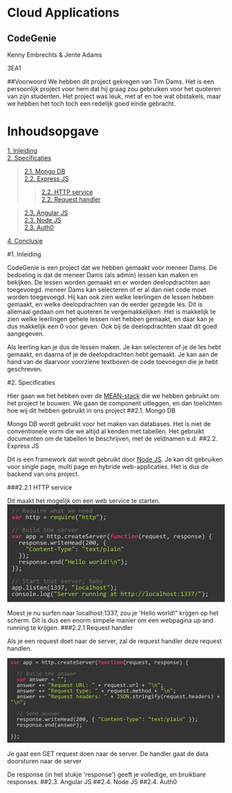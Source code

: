 # Cloud Applications
## CodeGenie

Kenny Embrechts & Jente Adams

3EA1



##Voorwoord
We hebben dit project gekregen van Tim Dams. Het is een persoonlijk project voor hem dat hij graag zou gebruiken voor het quoteren van zijn studenten. Het project was leuk, met af en toe wat obstakels, maar we hebben het toch toch een redelijk goed einde gebracht.


# Inhoudsopgave

[1. Inleiding](#Inleiding)</br>
[2. Specificaties](#Specificaties)</br>
>[2.1. Mongo DB](#Mongo-DB)</br>
>[2.2. Express JS](#Express-JS)</br>
>>[2.2. HTTP service](#HTTP-Service)</br>
>>[2.2. Request handler](#Request-handler)</br>

>[2.3. Angular JS](#Angular-JS)</br>
>[2.3. Node JS](#Node-JS)</br>
>[2.3. Auth0](#Auth0)</br>

[4. Conclusie](#Conclusie)


#<a id="Inleiding"></a>1. Inleiding

CodeGenie is een project dat we hebben gemaakt voor meneer Dams. De bedoeling is dat de meneer Dams (als admin) lessen kan maken en bekijken. De lessen worden gemaakt en er worden deelopdrachten aan toegevoegd. meneer Dams kan selecteren of er al dan niet code moet worden toegevoegd. Hij kan ook zien welke leerlingen de lessen hebben gemaakt, en welke deelopdrachten van de eerder gezegde les. Dit is allemaal gedaan om het quoteren te vergemakkelijken. Het is makkelijk te zien welke leerlingen gehele lessen niet hebben gemaakt, en daar kan je dus makkelijk een 0 voor geven. Ook bij de deelopdrachten staat dit goed aangegeven.

Als leerling kan je dus de lessen maken. Je kan selecteren of je de les hebt gemaakt, en daarna of je de deelopdrachten hebt gemaakt. Je kan aan de hand van de daarvoor voorziene textboxen de code toevoegen die je hebt geschreven.


#<a id="Specificaties"></a>2. Specificaties

Hier gaan we het hebben over de [MEAN-stack](https://en.wikipedia.org/wiki/MEAN_(software_bundle)) die we hebben gebruikt om het project te bouwen. We gaan de component uitleggen, en dan toelichten hoe wij dit hebben gebruikt in ons project
##<a id="Mongo-DB"></a>2.1. Mongo DB

Mongo DB wordt gebruikt voor het maken van databases. Het is niet de conventionele vorm die we altijd al kenden met tabellen. Het gebruikt documenten om de tabellen te beschrijven, met de veldnamen e.d.
##<a id="Express-JS"></a>2.2. Express JS

Dit is een framework dat wordt gebruikt door [Node JS](#Node-JS). Je kan dit gebruiken voor single page, multi page en hybride web-applicaties. Het is dus de backend van ons project.

###<a id="HTTP-Service"></a>2.2.1 HTTP service

Dit maakt het mogelijk om een web service te starten. 
![HTTP](screenshots/http.png)

Moest je nu surfen naar localhost:1337, zou je 'Hello world!" krijgen op het scherm. Dit is dus een enorm simpele manier om een webpagina up and running te krijgen.
###<a id="Request-handler"></a>2.2.1 Request handler

Als je een request doet naar de server, zal de request handler deze request handlen. 

![request handler](screenshots/request-handler.png)

Je gaat een GET request doen naar de server. De handler gaat de data doorsturen naar de server

De response (in het stukje 'response') geeft je volledige, en bruikbare responses.
##<a id="Angular-JS"></a>2.3. Angular JS
##<a id="Node-JS"></a>2.4. Node JS
##<a id="Auth0"></a>2.4. Auth0










